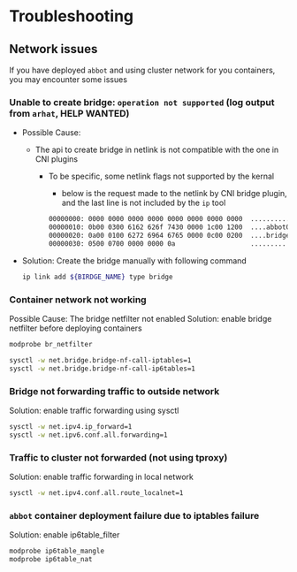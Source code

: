 # Troubleshooting

## Network issues

If you have deployed `abbot` and using cluster network for you containers, you may encounter some issues

### Unable to create bridge: `operation not supported` (log output from `arhat`, HELP WANTED)

- Possible Cause:
  - The api to create bridge in netlink is not compatible with the one in CNI plugins
    - To be specific, some netlink flags not supported by the kernal
      - below is the request made to the netlink by CNI bridge plugin, and the last line is not included by the `ip` tool

      ```txt
      00000000: 0000 0000 0000 0000 0000 0000 0000 0000  ................
      00000010: 0b00 0300 6162 626f 7430 0000 1c00 1200  ....abbot0......
      00000020: 0a00 0100 6272 6964 6765 0000 0c00 0200  ....bridge......
      00000030: 0500 0700 0000 0000 0a                   .........        # extra args added by cni plugins
      ```

- Solution: Create the bridge manually with following command

  ```bash
  ip link add ${BIRDGE_NAME} type bridge
  ```

### Container network not working

Possible Cause: The bridge netfilter not enabled
Solution: enable bridge netfilter before deploying containers

```bash
modprobe br_netfilter

sysctl -w net.bridge.bridge-nf-call-iptables=1
sysctl -w net.bridge.bridge-nf-call-ip6tables=1
```

### Bridge not forwarding traffic to outside network

Solution: enable traffic forwarding using sysctl

```bash
sysctl -w net.ipv4.ip_forward=1
sysctl -w net.ipv6.conf.all.forwarding=1
```

### Traffic to cluster not forwarded (not using tproxy)

Solution: enable traffic forwarding in local network

```bash
sysctl -w net.ipv4.conf.all.route_localnet=1
```

### `abbot` container deployment failure due to iptables failure

Solution: enable ip6table_filter

```bash
modprobe ip6table_mangle
modprobe ip6table_nat
```
